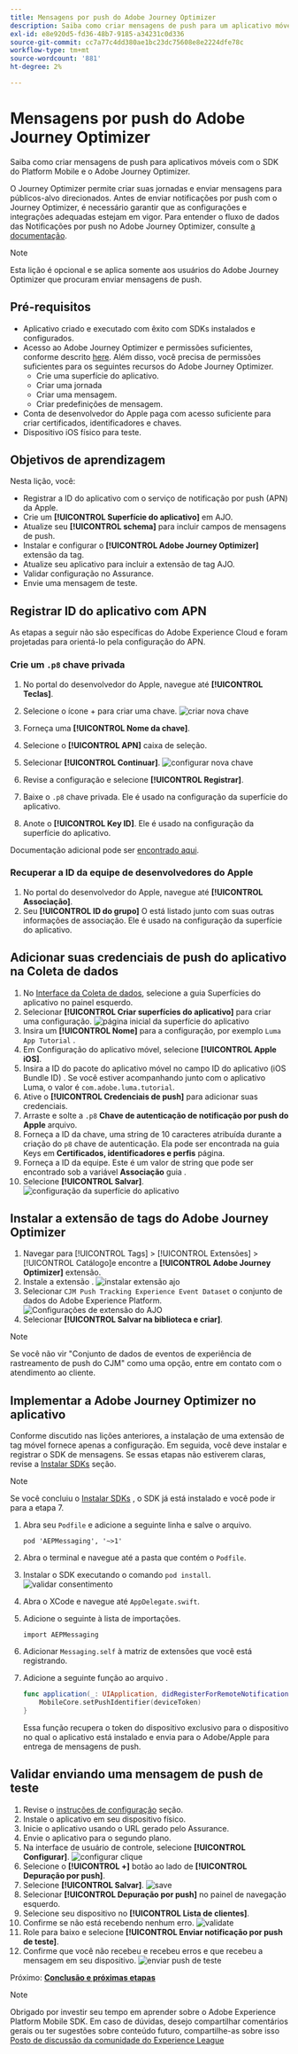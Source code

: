 ```yaml
---
title: Mensagens por push do Adobe Journey Optimizer
description: Saiba como criar mensagens de push para um aplicativo móvel com o SDK do Platform Mobile e o Adobe Journey Optimizer.
exl-id: e8e920d5-fd36-48b7-9185-a34231c0d336
source-git-commit: cc7a77c4dd380ae1bc23dc75608e8e2224dfe78c
workflow-type: tm+mt
source-wordcount: '881'
ht-degree: 2%

---
```


# Mensagens por push do Adobe Journey Optimizer

Saiba como criar mensagens de push para aplicativos móveis com o SDK do Platform Mobile e o Adobe Journey Optimizer.

O Journey Optimizer permite criar suas jornadas e enviar mensagens para públicos-alvo direcionados. Antes de enviar notificações por push com o Journey Optimizer, é necessário garantir que as configurações e integrações adequadas estejam em vigor. Para entender o fluxo de dados das Notificações por push no Adobe Journey Optimizer, consulte [a documentação](https://experienceleague.adobe.com/docs/journey-optimizer/using/configuration/configuration-message/push-config/push-gs.html).

>[!NOTE]
>
>Esta lição é opcional e se aplica somente aos usuários do Adobe Journey Optimizer que procuram enviar mensagens de push.


## Pré-requisitos

* Aplicativo criado e executado com êxito com SDKs instalados e configurados.
* Acesso ao Adobe Journey Optimizer e permissões suficientes, conforme descrito [here](https://experienceleague.adobe.com/docs/journey-optimizer/using/configuration/configuration-message/push-config/push-configuration.html?lang=en). Além disso, você precisa de permissões suficientes para os seguintes recursos do Adobe Journey Optimizer.
   * Crie uma superfície do aplicativo.
   * Criar uma jornada
   * Criar uma mensagem.
   * Criar predefinições de mensagem.
* Conta de desenvolvedor do Apple paga com acesso suficiente para criar certificados, identificadores e chaves.
* Dispositivo iOS físico para teste.

## Objetivos de aprendizagem

Nesta lição, você:

* Registrar a ID do aplicativo com o serviço de notificação por push (APN) da Apple.
* Crie um **[!UICONTROL Superfície do aplicativo]** em AJO.
* Atualize seu **[!UICONTROL schema]** para incluir campos de mensagens de push.
* Instalar e configurar o **[!UICONTROL Adobe Journey Optimizer]** extensão da tag.
* Atualize seu aplicativo para incluir a extensão de tag AJO.
* Validar configuração no Assurance.
* Envie uma mensagem de teste.


## Registrar ID do aplicativo com APN

As etapas a seguir não são específicas do Adobe Experience Cloud e foram projetadas para orientá-lo pela configuração do APN.

### Crie um `.p8` chave privada

1. No portal do desenvolvedor do Apple, navegue até **[!UICONTROL Teclas]**.
1. Selecione o ícone + para criar uma chave.
   ![criar nova chave](assets/mobile-push-apple-dev-new-key.png)

1. Forneça uma **[!UICONTROL Nome da chave]**.
1. Selecione o **[!UICONTROL APN]** caixa de seleção.
1. Selecionar **[!UICONTROL Continuar]**.
   ![configurar nova chave](assets/mobile-push-apple-dev-config-key.png)
1. Revise a configuração e selecione **[!UICONTROL Registrar]**.
1. Baixe o `.p8` chave privada. Ele é usado na configuração da superfície do aplicativo.
1. Anote o **[!UICONTROL Key ID]**. Ele é usado na configuração da superfície do aplicativo.

Documentação adicional pode ser [encontrado aqui](https://help.apple.com/developer-account/#/devcdfbb56a3).

### Recuperar a ID da equipe de desenvolvedores do Apple

1. No portal do desenvolvedor do Apple, navegue até **[!UICONTROL Associação]**.
1. Seu **[!UICONTROL ID do grupo]** O está listado junto com suas outras informações de associação. Ele é usado na configuração da superfície do aplicativo.

## Adicionar suas credenciais de push do aplicativo na Coleta de dados

1. No [Interface da Coleta de dados](https://experience.adobe.com/data-collection/), selecione a guia Superfícies do aplicativo no painel esquerdo.
1. Selecionar **[!UICONTROL Criar superfícies do aplicativo]** para criar uma configuração.
   ![página inicial da superfície do aplicativo](assets/mobile-push-app-surface.png)
1. Insira um **[!UICONTROL Nome]** para a configuração, por exemplo `Luma App Tutorial`  .
1. Em Configuração do aplicativo móvel, selecione **[!UICONTROL Apple iOS]**.
1. Insira a ID do pacote do aplicativo móvel no campo ID do aplicativo (iOS Bundle ID) . Se você estiver acompanhando junto com o aplicativo Luma, o valor é `com.adobe.luma.tutorial`.
1. Ative o **[!UICONTROL Credenciais de push]** para adicionar suas credenciais.
1. Arraste e solte a `.p8` **Chave de autenticação de notificação por push do Apple** arquivo.
1. Forneça a ID da chave, uma string de 10 caracteres atribuída durante a criação do `p8` chave de autenticação. Ela pode ser encontrada na guia Keys em **Certificados, identificadores e perfis** página.
1. Forneça a ID da equipe. Este é um valor de string que pode ser encontrado sob a variável **Associação** guia .
1. Selecione **[!UICONTROL Salvar]**.
   ![configuração da superfície do aplicativo](assets/mobile-push-app-surface-config.png)

## Instalar a extensão de tags do Adobe Journey Optimizer

1. Navegar para [!UICONTROL Tags] > [!UICONTROL Extensões] > [!UICONTROL Catálogo]e encontre a **[!UICONTROL Adobe Journey Optimizer]** extensão.
1. Instale a extensão .
   ![instalar extensão ajo](assets/mobile-push-tags-install.png)
1. Selecionar `CJM Push Tracking Experience Event Dataset` o conjunto de dados do Adobe Experience Platform.
   ![Configurações de extensão do AJO](assets/mobile-push-tags-ajo.png)
1. Selecionar **[!UICONTROL Salvar na biblioteca e criar]**.

>[!NOTE]
>Se você não vir &quot;Conjunto de dados de eventos de experiência de rastreamento de push do CJM&quot; como uma opção, entre em contato com o atendimento ao cliente.

## Implementar a Adobe Journey Optimizer no aplicativo

Conforme discutido nas lições anteriores, a instalação de uma extensão de tag móvel fornece apenas a configuração. Em seguida, você deve instalar e registrar o SDK de mensagens. Se essas etapas não estiverem claras, revise a [Instalar SDKs](install-sdks.md) seção.

>[!NOTE]
>
>Se você concluiu o [Instalar SDKs](install-sdks.md) , o SDK já está instalado e você pode ir para a etapa 7.

1. Abra seu `Podfile` e adicione a seguinte linha e salve o arquivo.

   `pod 'AEPMessaging', '~>1'`
1. Abra o terminal e navegue até a pasta que contém o `Podfile`.
1. Instalar o SDK executando o comando `pod install`.
   ![validar consentimento](assets/mobile-push-terminal-install.png)
1. Abra o XCode e navegue até `AppDelegate.swift`.
1. Adicione o seguinte à lista de importações.

   `import AEPMessaging`
1. Adicionar `Messaging.self` à matriz de extensões que você está registrando.
1. Adicione a seguinte função ao arquivo .

   ```swift
   func application(_: UIApplication, didRegisterForRemoteNotificationsWithDeviceToken deviceToken: Data) {
       MobileCore.setPushIdentifier(deviceToken)
   }
   ```

   Essa função recupera o token do dispositivo exclusivo para o dispositivo no qual o aplicativo está instalado e envia para o Adobe/Apple para entrega de mensagens de push.

## Validar enviando uma mensagem de push de teste

1. Revise o [instruções de configuração](assurance.md) seção.
1. Instale o aplicativo em seu dispositivo físico.
1. Inicie o aplicativo usando o URL gerado pelo Assurance.
1. Envie o aplicativo para o segundo plano.
1. Na interface de usuário de controle, selecione **[!UICONTROL Configurar]**.
   ![configurar clique](assets/mobile-push-validate-config.png)
1. Selecione o **[!UICONTROL +]** botão ao lado de **[!UICONTROL Depuração por push]**.
1. Selecione **[!UICONTROL Salvar]**.
   ![save](assets/mobile-push-validate-save.png)
1. Selecionar **[!UICONTROL Depuração por push]** no painel de navegação esquerdo.
1. Selecione seu dispositivo no **[!UICONTROL Lista de clientes]**.
1. Confirme se não está recebendo nenhum erro.
   ![validate](assets/mobile-push-validate-confirm.png)
1. Role para baixo e selecione **[!UICONTROL Enviar notificação por push de teste]**.
1. Confirme que você não recebeu e recebeu erros e que recebeu a mensagem em seu dispositivo.
   ![enviar push de teste](assets/mobile-push-validate-send-test.png)

Próximo: **[Conclusão e próximas etapas](conclusion.md)**

>[!NOTE]
>
>Obrigado por investir seu tempo em aprender sobre o Adobe Experience Platform Mobile SDK. Em caso de dúvidas, desejo compartilhar comentários gerais ou ter sugestões sobre conteúdo futuro, compartilhe-as sobre isso [Posto de discussão da comunidade do Experience League](https://experienceleaguecommunities.adobe.com/t5/adobe-experience-platform-launch/tutorial-discussion-implement-adobe-experience-cloud-in-mobile/td-p/443796)